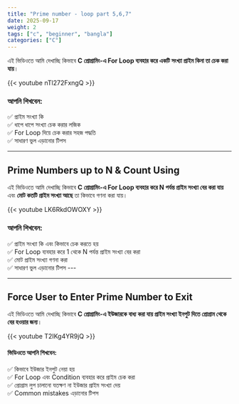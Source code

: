 ```yaml
---
title: "Prime number - loop part 5,6,7"
date: 2025-09-17
weight: 2
tags: ["c", "beginner", "bangla"]
categories: ["C"]
---
```


এই ভিডিওতে আমি দেখাচ্ছি কিভাবে **C প্রোগ্রামিং-এ For Loop ব্যবহার করে একটি সংখ্যা প্রাইম কিনা তা চেক করা যায়**।

{{< youtube nTl272FxngQ >}}

### আপনি শিখবেন:

✅ প্রাইম সংখ্যা কি  
✅ ধাপে ধাপে সংখ্যা চেক করার লজিক  
✅ For Loop দিয়ে চেক করার সহজ পদ্ধতি  
✅ সাধারণ ভুল এড়ানোর টিপস

---

## Prime Numbers up to N & Count Using

এই ভিডিওতে আমি দেখাচ্ছি কিভাবে **C প্রোগ্রামিং-এ For Loop ব্যবহার করে N পর্যন্ত প্রাইম সংখ্যা বের করা যায়** এবং **মোট কতটি প্রাইম সংখ্যা আছে** তা কিভাবে গণনা করা যায়।

{{< youtube LK6RkdOWOXY >}}

### আপনি শিখবেন:

✅ প্রাইম সংখ্যা কি এবং কিভাবে চেক করতে হয়  
✅ For Loop ব্যবহার করে 1 থেকে N পর্যন্ত প্রাইম সংখ্যা বের করা  
✅ মোট প্রাইম সংখ্যা গণনা করা  
✅ সাধারণ ভুল এড়ানোর টিপস ---

---

## Force User to Enter Prime Number to Exit

এই ভিডিওতে আমি দেখাচ্ছি কিভাবে **C প্রোগ্রামিং-এ ইউজারকে বাধ্য করা যায় প্রাইম সংখ্যা ইনপুট দিতে প্রোগ্রাম থেকে বের হওয়ার জন্য**।

{{< youtube T2IKg4YR9jQ >}}

#### ভিডিওতে আপনি শিখবেন:

✅ কিভাবে ইউজার ইনপুট নেয়া হয়  
✅ For Loop এবং Condition ব্যবহার করে প্রাইম চেক করা  
✅ প্রোগ্রাম লুপ চালানো যতক্ষণ না ইউজার প্রাইম সংখ্যা দেয়  
✅ Common mistakes এড়ানোর টিপস
